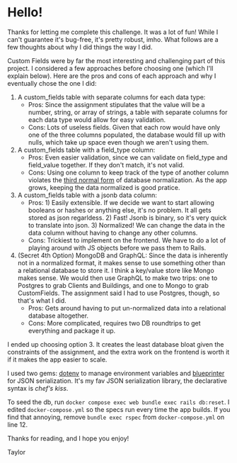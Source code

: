 # Hello!

Thanks for letting me complete this challenge. It was a lot of fun! While I can't guarantee it's bug-free, it's pretty robust, imho. What follows are a few thoughts about why I did things the way I did.

Custom Fields were by far the most interesting and challenging part of this project. I considered a few approaches before choosing one (which I'll explain below). Here are the pros and cons of each approach and why I eventually chose the one I did:

1. A custom_fields table with separate columns for each data type:
    - Pros: Since the assignment stipulates that the value will be a number, string, or array of strings, a table with separate columns for each data type would allow for easy validation.
    - Cons: Lots of useless fields. Given that each row would have only one of the three columns populated, the database would fill up with nulls, which take up space even though we aren't using them.
2. A custom_fields table with a field_type column:
    - Pros: Even easier validation, since we can validate on field_type and field_value together. If they don't match, it's not valid.
    - Cons: Using one column to keep track of the type of another column violates the [third normal form](https://www.snowflake.com/trending/data-normalization-flexible-data-science/) of database normalization. As the app grows, keeping the data normalized is good pratice.
3. A custom_fields table with a jsonb data column:
    - Pros: 1) Easily extensible. If we decide we want to start allowing booleans or hashes or anything else, it's no problem. It all gets stored as json regarldess. 2) Fast! Jsonb is binary, so it's very quick to translate into json. 3) Normalized! We can change the data in the data column without having to change any other columns.
    - Cons: Trickiest to implement on the frontend. We have to do a lot of playing around with JS objects before we pass them to Rails.
4. (Secret 4th Option) MongoDB and GraphQL: Since the data is inherently not in a normalized format, it makes sense to use something other than a relational database to store it. I think a key/value store like Mongo makes sense. We would then use GraphQL to make two trips: one to Postgres to grab Clients and Buildings, and one to Mongo to grab CustomFields. The assignment said I had to use Postgres, though, so that's what I did.
    - Pros: Gets around having to put un-normalized data into a relational database altogether.
    - Cons: More complicated, requires two DB roundtrips to get everything and package it up.

I ended up choosing option 3. It creates the least database bloat given the constraints of the assignment, and the extra work on the frontend is worth it if it makes the app easier to scale.

I used two gems: [dotenv](https://github.com/bkeepers/dotenv) to manage environment variables and [blueprinter](https://github.com/procore-oss/blueprinter) for JSON serialization. It's my fav JSON serialization library, the declarative syntax is *chef's kiss*.

To seed the db, run `docker compose exec web bundle exec rails db:reset`. I edited `docker-compose.yml` so the specs run every time the app builds. If you find that annoying, remove `bundle exec rspec` from `docker-compose.yml` on line 12.

Thanks for reading, and I hope you enjoy!

Taylor
